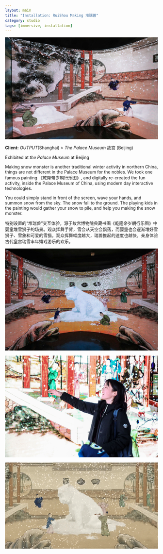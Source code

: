 ```yaml
---
layout: main
title: "Installation: RuiShou Making 堆瑞兽"
category: studio
tags: [immersive, installation]
---
```



![](/assets/image/gugong_2_9.jpg)

**Client:**  *OUTPUT*(Shanghai) > *The Palace Museum* 故宫 (Beijing)

Exhibited at *the Palace Museum* at Beijing

Making snow monster is another traditional winter activity in northern China, things are not different in the Palace Museum for the nobles. We took one famous painting 《乾隆帝岁朝行乐图》, and digitally re-created the fun activity, inside the Palace Museum of China, using modern day interactive technologies.

You could simply stand in front of the screen, wave your hands, and summon snow from the sky. The snow fall to the ground. The playing kids in the painting would gather your snow to pile, and help you making the snow monster.

特别设置的“堆瑞兽”交互体验，源于故宫博物院典藏书画《乾隆帝岁朝行乐图》中婴童堆雪狮子的场景。观众挥舞手臂，雪会从天空会飘落，而婴童也会逐渐堆好雪狮子、雪象和可爱的雪猫。观众挥舞幅度越大，瑞兽推起的速度也越快。亲身体验古代皇宫瑞雪丰年嬉戏游乐的欢乐。

![](/assets/image/gugong_duiruishou_1.jpg)

![](/assets/image/gugong_2_20.jpg)


![](/assets/image/duiruishou_screenrec.gif)
